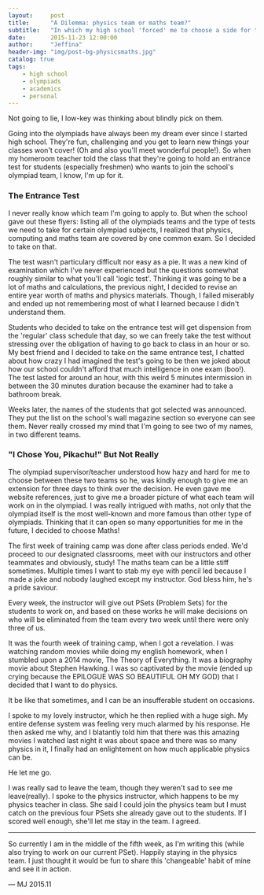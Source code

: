 ```yaml
---
layout:     post
title:      "A Dilemma: physics team or maths team?"
subtitle:   "In which my high school 'forced' me to choose a side for the olympiads"
date:       2015-11-23 12:00:00
author:     "Jeffina"
header-img: "img/post-bg-physicsmaths.jpg"
catalog: true
tags:
    - high school
    - olympiads
    - academics
    - personal
---
```

Not going to lie, I low-key was thinking about blindly pick on them.

Going into the olympiads have always been my dream ever since I started high school. They're fun, challenging and you get to learn new things your classes won't cover! (Oh and also you'll meet wonderful people!). So when my homeroom teacher told the class that they're going to hold an entrance test for students (especially freshmen) who wants to join the school's olympiad team, I know, I'm up for it.

### The Entrance Test
I never really know which team I'm going to apply to. But when the school gave out these flyers: listing all of the olympiads teams and the type of tests we need to take for certain olympiad subjects, I realized that physics, computing and maths team are covered by one common exam. So I decided to take on that.

The test wasn't particulary difficult nor easy as a pie. It was a new kind of examination which I've never experienced but the questions somewhat roughly similar to what you'll call 'logic test'. Thinking it was going to be a lot of maths and calculations, the previous night, I decided to revise an entire year worth of maths and physics materials. Though, I failed miserably and ended up not remembering most of what I learned because I didn't understand them.

Students who decided to take on the entrance test will get dispension from the 'regular' class schedule that day, so we can freely take the test without stressing over the obligation of having to go back to class in an hour or so. My best friend and I decided to take on the same entrance test, I chatted about how crazy I had imagined the test's going to be then we joked about how our school couldn't afford that much intelligence in one exam (boo!). The test lasted for around an hour, with this weird 5 minutes intermission in between the 30 minutes duration because the examiner had to take a bathroom break.

Weeks later, the names of the students that got selected was announced. They put the list on the school's wall magazine section so everyone can see them. Never really crossed my mind that I'm going to see two of my names, in two different teams.

### "I Chose You, Pikachu!" But Not Really
The olympiad supervisor/teacher understood how hazy and hard for me to choose between these two teams so he, was kindly enough to give me an extension for three days to think over the decision. He even gave me website references, just to give me a broader picture of what each team will work on in the olympiad. I was really intrigued with maths, not only that the olympiad itself is the most well-known and more famous than other type of olympiads. Thinking that it can open so many opportunities for me in the future, I decided to choose Maths!

The first week of training camp was done after class periods ended. We'd proceed to our designated classrooms, meet with our instructors and other teammates and obviously, study! The maths team can be a little stiff sometimes. Multiple times I want to stab my eye with pencil led because I made a joke and nobody laughed except my instructor. God bless him, he's a pride saviour.

Every week, the instructor will give out PSets (Problem Sets) for the students to work on, and based on these works he will make decisions on who will be eliminated from the team every two week until there were only three of us.

It was the fourth week of training camp, when I got a revelation. I was watching random movies while doing my english homework, when I stumbled upon a 2014 movie, The Theory of Everything. It was a biography movie about Stephen Hawking. I was so captivated by the movie (ended up crying because the EPILOGUE WAS SO BEAUTIFUL OH MY GOD) that I decided that I want to do physics.

It be like that sometimes, and I can be an insufferable student on occasions.

I spoke to my lovely instructor, which he then replied with a huge sigh. My entire defense system was feeling very much alarmed by his response. He then asked me why, and I blatantly told him that there was this amazing movies I watched last night it was about space and there was so many physics in it, I finally had an enlightement on how much applicable physics can be.

He let me go.

I was really sad to leave the team, though they weren't sad to see me leave(really). I spoke to the physics instructor, which happens to be my physics teacher in class. She said I could join the physics team but I must catch on the previous four PSets she already gave out to the students. If I scored well enough, she'll let me stay in the team. I agreed.

---

So currently I am in the middle of the fifth week, as I'm writing this (while also trying to work on our current PSet). Happily staying in the physics team. I just thought it would be fun to share this 'changeable' habit of mine and see it in action.

— MJ 2015.11

